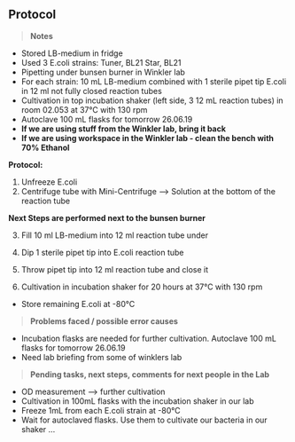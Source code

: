 ﻿---
aimtask: E.coli Cultivation  
protocol: Cultivation with LB-medium  
date: 2019-06-25  
participants: Daniel Schreyer, Lisa Vogg 
---  
  

## Protocol  
> **Notes**

-   Stored LB-medium in fridge
-   Used 3 E.coli strains: Tuner, BL21 Star, BL21
-   Pipetting under bunsen burner in Winkler lab
-   For each strain: 10 mL LB-medium combined with 1 sterile pipet tip E.coli in 12 ml not fully closed reaction tubes
-   Cultivation in top incubation shaker (left side, 3 12 mL reaction tubes) in room 02.053 at 37°C with 130 rpm
-   Autoclave 100 mL flasks for tomorrow 26.06.19
-   **If we are using stuff from the Winkler lab, bring it back**
-   **If we are using workspace in the Winkler lab - clean the bench with 70% Ethanol**

  

  

**Protocol:**

1.  Unfreeze E.coli
2.  Centrifuge tube with Mini-Centrifuge --> Solution at the bottom of the reaction tube

**Next Steps are performed next to the bunsen burner**

3. Fill 10 ml LB-medium into 12 ml reaction tube under

4. Dip 1 sterile pipet tip into E.coli reaction tube

5. Throw pipet tip into 12 ml reaction tube and close it

  

6. Cultivation in incubation shaker for 20 hours at 37°C with 130 rpm

-   Store remaining E.coli at -80°C

  

> **Problems faced / possible error causes**

-   Incubation flasks are needed for further cultivation. Autoclave 100 mL flasks for tomorrow 26.06.19
-   Need lab briefing from some of winklers lab

  

> **Pending tasks, next steps, comments for next people in the Lab**

-   OD measurement --> further cultivation
-   Cultivation in 100mL flasks with the incubation shaker in our lab
-   Freeze 1mL from each E.coli strain at -80°C
-   Wait for autoclaved flasks. Use them to cultivate our bacteria in our shaker 
...


